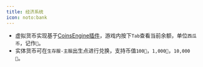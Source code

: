 ```yaml
---
title: 经济系统
icon: noto:bank
---
```


- 虚拟货币实现基于[CoinsEngine插件](https://nightexpressdev.com/coinsengine/)，游戏内按下`Tab`查看当前余额，单位`西瓜币`，记作`🍉`。
- 实体货币可在`生存服-主服`出生点进行兑换，支持币值`100🍉`，`1,000🍉`，`10,000🍉`。
